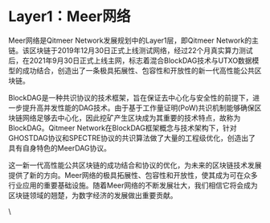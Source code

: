 # Layer1：Meer网络

Meer网络是Qitmeer Network发展规划中的Layer1层，即Qitmeer Network的主链。该区块链于2019年12月30日正式上线测试网络，经过22个月真实算力测试后，在2021年9月30日正式上线主网，标志着混合BlockDAG技术与UTXO数据模型的成功结合，创造出了一条极具拓展性、包容性和开放性的新一代高性能公共区块链。

BlockDAG是一种共识协议的技术框架，旨在保证去中心化与安全性的前提下，进一步提升高并发性能的DAG技术。由于基于工作量证明(PoW)共识机制能够确保区块链网络足够去中心化，因此挖矿产生区块成为其重要的技术特点，故称为BlockDAG。Qitmeer Network在BlockDAG框架概念与技术架构下，针对GHOSTDAG协议和SPECTRE协议的共识算法做了大量的工程级优化，创造出了具有自身特色的MeerDAG协议。

这一新一代高性能公共区块链的成功结合和协议的优化，为未来的区块链技术发展提供了新的方向。Meer网络的极具拓展性、包容性和开放性，使其成为可在众多行业应用的重要基础设施。随着Meer网络的不断发展壮大，我们相信它将会成为区块链领域的翘楚，为数字经济的发展做出重要贡献。

\
